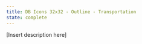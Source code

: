 ```yaml
---
title: DB Icons 32x32 - Outline - Transportation
state: complete
---
```


[Insert description here]
